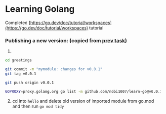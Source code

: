 # Learning Golang

Completed [https://go.dev/doc/tutorial/workspaces](https://go.dev/doc/tutorial/workspaces) tutorial

### Publishing a new version: (copied from [prev task](https://github.com/nobi1007/learn-go))

1.

```bash
cd greetings

git commit -m "mymodule: changes for v0.0.1"
git tag v0.0.1

git push origin v0.0.1

GOPROXY=proxy.golang.org go list -m github.com/nobi1007/learn-go@v0.0.1
```

2. cd into `hello` and delete old version of imported module from go.mod and then run `go mod tidy`
